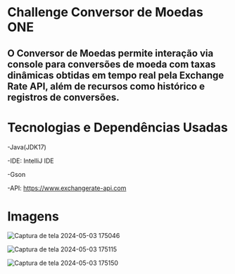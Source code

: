 # Challenge Conversor de Moedas ONE

## O Conversor de Moedas permite interação via console para conversões de moeda com taxas dinâmicas obtidas em tempo real pela Exchange Rate API, além de recursos como histórico e registros de conversões.

# Tecnologias e Dependências Usadas

-Java(JDK17)

-IDE: IntelliJ IDE

-Gson

-API: https://www.exchangerate-api.com


# Imagens


![Captura de tela 2024-05-03 175046](https://github.com/samuelsadev/Desafio-ONE-Conversor-de-Moedas/assets/165101490/a26564c5-2d64-4f23-8923-a08032c4640b)

![Captura de tela 2024-05-03 175115](https://github.com/samuelsadev/Desafio-ONE-Conversor-de-Moedas/assets/165101490/bc01cd0d-399f-4751-b438-0c9f48a32ec9)

![Captura de tela 2024-05-03 175150](https://github.com/samuelsadev/Desafio-ONE-Conversor-de-Moedas/assets/165101490/2ec85427-4b41-421d-ab24-e464a949acfc)


